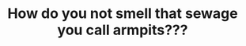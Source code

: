 ---
title:  "How do you not smell that sewage you call armpits???"
image: "https://media.giphy.com/media/l0O9yOmABbo2xbdQY/giphy.gif"
---
